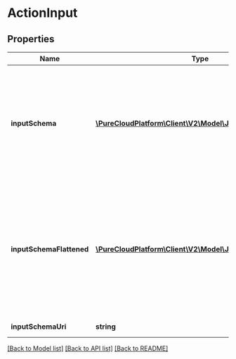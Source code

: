 # ActionInput

## Properties
Name | Type | Description | Notes
------------ | ------------- | ------------- | -------------
**inputSchema** | [**\PureCloudPlatform\Client\V2\Model\JsonSchemaDocument**](JsonSchemaDocument.md) | JSON Schema that defines the body of the request that the client (edge/architect/postman) is sending to the service, on the /execute path. If the &#39;flatten&#39; query parameter is omitted or false, this field will be returned. Either inputSchema or inputSchemaFlattened will be returned, not both. | [optional] 
**inputSchemaFlattened** | [**\PureCloudPlatform\Client\V2\Model\JsonSchemaDocument**](JsonSchemaDocument.md) | JSON Schema that defines the body of the request that the client (edge/architect/postman) is sending to the service, on the /execute path. The schema is transformed based on Architect&#39;s flattened format. If the &#39;flatten&#39; query parameter is supplied as true, this field will be returned. Either inputSchema or inputSchemaFlattened will be returned, not both. | [optional] 
**inputSchemaUri** | **string** | The URI of the input schema | [optional] 

[[Back to Model list]](../README.md#documentation-for-models) [[Back to API list]](../README.md#documentation-for-api-endpoints) [[Back to README]](../README.md)


